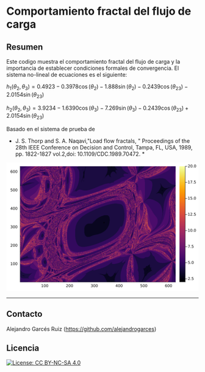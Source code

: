 # Comportamiento fractal del flujo de carga

## Resumen

Este codigo muestra el comportamiento fractal del flujo de carga y la importancia de establecer condiciones formales de convergencia.  El sistema no-lineal de ecuaciones es el siguiente:

$h_1(\theta_{2},\theta_{3}) = 0.4923 - 0.3978\cos(\theta_{2})-1.888\sin(\theta_{2})-0.2439\cos(\theta_{23})-2.0154\sin(\theta_{23})$

$h_2(\theta_{2},\theta_{3}) = 3.9234 - 1.6390\cos(\theta_{3})-7.269\sin(\theta_3)-0.2439\cos(\theta_{23})+2.0154\sin(\theta_{23})$

Basado en el sistema de prueba de

* J. S. Thorp and S. A. Naqavi,"Load flow fractals,
  " Proceedings of the 28th IEEE Conference on Decision and Control,
  Tampa, FL, USA, 1989, pp. 1822-1827 vol.2,doi: 10.1109/CDC.1989.70472. *

![](resultado.svg)

---
## Contacto

Alejandro Garcés Ruiz
(https://github.com/alejandrogarces)

## Licencia

[![License: CC BY-NC-SA 4.0](https://img.shields.io/badge/License-CC_BY--NC--SA_4.0-lightgrey.svg)](https://creativecommons.org/licenses/by-nc-sa/4.0/)

